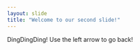 ```yaml
---
layout: slide
title: "Welcome to our second slide!"
---
```

DingDingDing!
Use the left arrow to go back!
